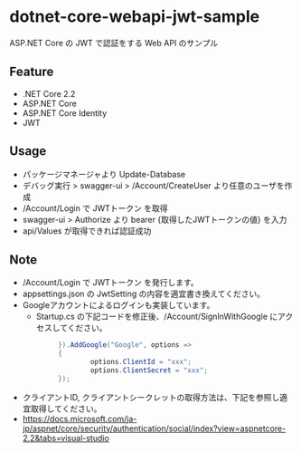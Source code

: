 # dotnet-core-webapi-jwt-sample
ASP.NET Core の JWT で認証をする Web API のサンプル

## Feature
- .NET Core 2.2
- ASP.NET Core
- ASP.NET Core Identity
- JWT

## Usage
- パッケージマネージャより Update-Database
- デバッグ実行 > swagger-ui > /Account/CreateUser より任意のユーザを作成
- /Account/Login で JWTトークン を取得
- swagger-ui > Authorize より bearer {取得したJWTトークンの値} を入力
- api/Values が取得できれば認証成功

## Note
- /Account/Login で JWTトークン を発行します。
- appsettings.json の JwtSetting の内容を適宜書き換えてください。 
- Googleアカウントによるログインも実装しています。
    - Startup.cs の下記コードを修正後、/Account/SignInWithGoogle にアクセスしてください。
```C#
            }).AddGoogle("Google", options =>
            {
                    options.ClientId = "xxx";
                    options.ClientSecret = "xxx";
            });
```

- クライアントID, クライアントシークレットの取得方法は、下記を参照し適宜取得してください。
- https://docs.microsoft.com/ja-jp/aspnet/core/security/authentication/social/index?view=aspnetcore-2.2&tabs=visual-studio
